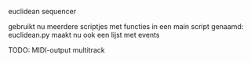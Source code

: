euclidean sequencer

gebruikt nu meerdere scriptjes met functies in een main script genaamd: euclidean.py
maakt nu ook een lijst met events

TODO:
MIDI-output
multitrack
